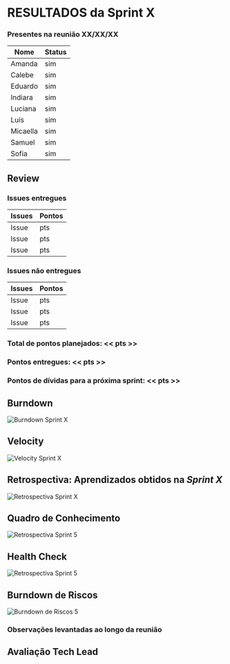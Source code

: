# RESULTADOS da Sprint X



### Presentes na reunião XX/XX/XX

| Nome | Status |
| --------- | -------- |
| Amanda | sim |
| Calebe | sim |
| Eduardo | sim |
| Indiara | sim |
| Luciana | sim |
| Luís | sim |
| Micaella | sim |
| Samuel | sim |
| Sofia | sim |


## Review

### Issues entregues

| Issues | Pontos |
| --------- | -------- |
| Issue | pts |
| Issue | pts |
| Issue | pts |


### Issues não entregues 

| Issues | Pontos |
| --------- | -------- |
| Issue | pts |
| Issue | pts |
| Issue | pts |

### Total de pontos planejados: << pts >>

### Pontos entregues: << pts >>

### Pontos de dívidas para a próxima sprint: << pts >>


## Burndown


![Burndown Sprint X](../../assets/imgs/burndown/)


## Velocity


![Velocity Sprint X](../../assets/imgs/velocity/)


## Retrospectiva: Aprendizados obtidos na *Sprint X* 

![Retrospectiva Sprint X](../../assets/imgs/retrospectiva/)


## Quadro de Conhecimento 

![Retrospectiva Sprint 5](../../assets/imgs/conhecimento/conhecimento-sx.png)


## Health Check 

![Retrospectiva Sprint 5](../../assets/imgs/healthcheck/healthcheck-sx.png)

## Burndown de Riscos 

![Burndown de Riscos 5](../../assets/imgs/riscos/riscosX.png)


### Observações levantadas ao longo da reunião

## Avaliação Tech Lead

